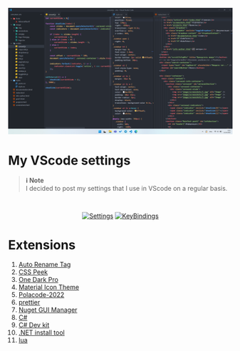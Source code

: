 <p align="center"><img src=".github/img/new-img.png"></p>

# My VScode settings

> **ℹ️ Note**  
> I decided to post my settings that I use in VScode on a regular basis.
<br>
<p align="center">
<a href="https://github.com/Kisonix-Dev/Vscode-Settings/blob/main/settings.json"><img src="https://img.shields.io/badge/Settings-8A2BE2?style=for-the-badge&logo=gear&logoColor=white" alt="Settings"></a>
<a href="https://github.com/Kisonix-Dev/Vscode-Settings/blob/main/keybindings.json"><img src="https://img.shields.io/badge/KeyBindings-FF7F50?style=for-the-badge&logo=keyboard&logoColor=white" alt="KeyBindings"></a>
</p>

# Extensions

1. [Auto Rename Tag](https://marketplace.visualstudio.com/items?itemName=formulahendry.auto-rename-tag)
2. [CSS Peek](https://marketplace.visualstudio.com/items?itemName=pranaygp.vscode-css-peek)
3. [One Dark Pro](https://marketplace.visualstudio.com/items/?itemName=zhuangtongfa.Material-theme)
4. [Material Icon Theme](https://marketplace.visualstudio.com/items?itemName=PKief.material-icon-theme)
5. [Polacode-2022](https://marketplace.visualstudio.com/items?itemName=jeff-hykin.polacode-2019)
6. [prettier](https://marketplace.visualstudio.com/items?itemName=esbenp.prettier-vscode)
7. [Nuget GUI Manager](https://marketplace.visualstudio.com/items?itemName=nosa.nugetmanager)
8. [C#](https://marketplace.visualstudio.com/items?itemName=ms-dotnettools.csharp)
9. [C# Dev kit](https://marketplace.visualstudio.com/items?itemName=ms-dotnettools.csdevkit)
10. [.NET install tool](https://marketplace.visualstudio.com/items?itemName=ms-dotnettools.vscode-dotnet-runtime)
11. [lua](https://marketplace.visualstudio.com/items?itemName=sumneko.lua)
